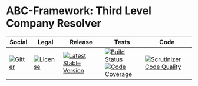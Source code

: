 # ABC-Framework: Third Level Company Resolver

<table>
<thead>
<tr>
<th>Social</th>
<th>Legal</th>
<th>Release</th>
<th>Tests</th>
<th>Code</th>
</tr>
</thead>
<tbody>
<tr>
<td>
<a href="https://gitter.im/SetBased/php-abc?utm_source=badge&utm_medium=badge&utm_campaign=pr-badge"><img src="https://badges.gitter.im/SetBased/php-abc.svg" alt="Gitter"/></a>
</td>
<td>
<a href="https://packagist.org/packages/setbased/abc-company-resolver-third-level"><img src="https://poser.pugx.org/setbased/abc-company-resolver-third-level/license" alt="License"/></a>
</td>
<td>
<a href="https://packagist.org/packages/setbased/abc-company-resolver-third-level"><img src="https://poser.pugx.org/setbased/abc-company-resolver-third-level/v/stable" alt="Latest Stable Version"/></a>
</td>
<td>
<a href="https://travis-ci.org/SetBased/php-abc-company-resolver-third-level"><img src="https://travis-ci.org/SetBased/php-abc-company-resolver-third-level.svg?branch=master" alt="Build Status"/></a><br/>
<a href="https://scrutinizer-ci.com/g/SetBased/php-abc-company-resolver-third-level/?branch=master"><img src="https://scrutinizer-ci.com/g/SetBased/php-abc-company-resolver-third-level/badges/coverage.png?b=master" alt="Code Coverage"/></a>
</td>
<td>
<a href="https://scrutinizer-ci.com/g/SetBased/php-abc-company-resolver-third-level/?branch=master"><img src="https://scrutinizer-ci.com/g/SetBased/php-abc-company-resolver-third-level/badges/quality-score.png?b=master" alt="Scrutinizer Code Quality"/></a>
</td>
</tr>
</tbody>
</table>
